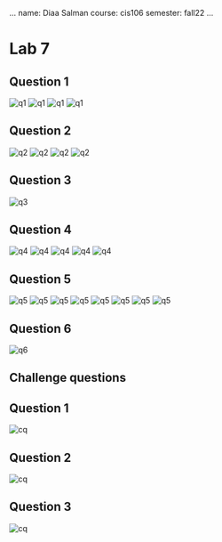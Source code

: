...
name: Diaa Salman
course: cis106
semester: fall22
...

# Lab 7

## Question 1
![q1](q1.1.png)
![q1](q1.2.png)
![q1](q1.3.png)
![q1](q1.4.png)

## Question 2
![q2](q2.1.png)
![q2](q2.2.png)
![q2](q2.3.png)
![q2](q2.4.png)

## Question 3
![q3](q3.1.png)

## Question 4
![q4](q4.1.png)
![q4](q4.2.png)
![q4](q4.3.png)
![q4](q4.4.png)
![q4](q4.5.png)

## Question 5
![q5](q5.1.png)
![q5](q5.2.png)
![q5](q5.3.png)
![q5](q5.4.png)
![q5](q5.5.png)
![q5](q5.6.png)
![q5](q5.7.png)
![q5](q5.8.png)

## Question 6
![q6](q6.1.png)

## Challenge questions

## Question 1
![cq](cq.1.png)
## Question 2
![cq](cq.2.png)
## Question 3
![cq](cq.3.png)


